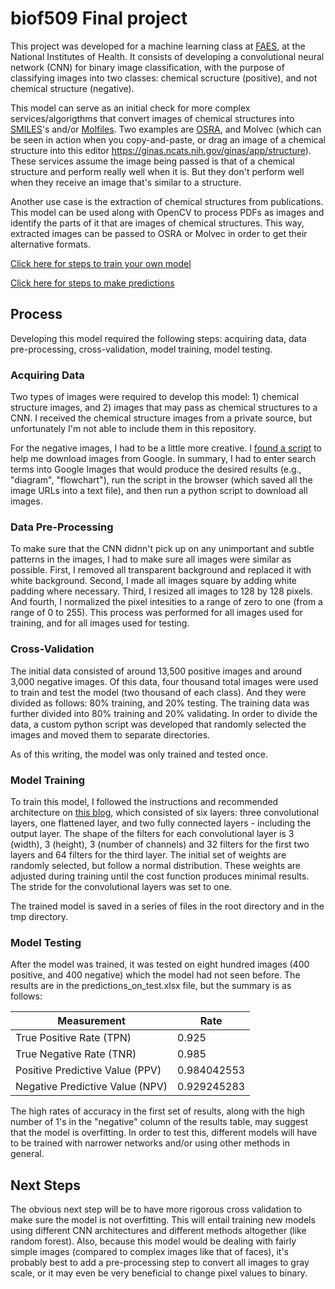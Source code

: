 # biof509 Final project

This project was developed for a machine learning class at [FAES](https://faes.org/), at the National Institutes of Health. It consists of developing a convolutional neural network (CNN) for binary image classification, with the purpose of classifying images into two classes: chemical scructure (positive), and not chemical structure (negative).

This model can serve as an initial check for more complex services/algorigthms that convert images of chemical structures into [SMILES](https://en.wikipedia.org/wiki/Simplified_molecular-input_line-entry_system)'s and/or [Molfiles](https://en.wikipedia.org/wiki/Chemical_table_file#Molfile). Two examples are [OSRA](https://cactus.nci.nih.gov/cgi-bin/osra/index.cgi), and Molvec (which can be seen in action when you copy-and-paste, or drag an image of a chemical structure into this editor https://ginas.ncats.nih.gov/ginas/app/structure). These services assume the image being passed is that of a chemical structure and perform really well when it is. But they don't perform well when they receive an image that's similar to a structure.

Another use case is the extraction of chemical structures from publications. This model can be used along with OpenCV to process PDFs as images and identify the parts of it that are images of chemical structures. This way, extracted images can be passed to OSRA or Molvec in order to get their alternative formats.

[Click here for steps to train your own model](train-steps.md)

[Click here for steps to make predictions](predict-steps.md)

## Process

Developing this model required the following steps: acquiring data, data pre-processing, cross-validation, model training, model testing.

### Acquiring Data

Two types of images were required to develop this model: 1) chemical structure images, and 2) images that may pass as chemical structures to a CNN. I received the chemical structure images from a private source, but unfortunately I'm not able to include them in this repository.

For the negative images, I had to be a little more creative. I [found a script](https://www.pyimagesearch.com/2017/12/04/how-to-create-a-deep-learning-dataset-using-google-images/) to help me download images from Google. In summary, I had to enter search terms into Google Images that would produce the desired results (e.g., "diagram", "flowchart"), run the script in the browser (which saved all the image URLs into a text file), and then run a python script to download all images.

### Data Pre-Processing

To make sure that the CNN didnn't pick up on any unimportant and subtle patterns in the images, I had to make sure all images were similar as possible. First, I removed all transparent background and replaced it with white background. Second, I made all images square by adding white padding where necessary. Third, I resized all images to 128 by 128 pixels. And fourth, I normalized the pixel intesities to a range of zero to one (from a range of 0 to 255). This process was performed for all images used for training, and for all images used for testing.

### Cross-Validation

The initial data consisted of around 13,500 positive images and around 3,000 negative images. Of this data, four thousand total images were used to train and test the model (two thousand of each class). And they were divided as follows: 80% training, and 20% testing. The training data was further divided into 80% training and 20% validating. In order to divide the data, a custom python script was developed that randomly selected the images and moved them to separate directories.

As of this writing, the model was only trained and tested once.

### Model Training

To train this model, I followed the instructions and recommended architecture on [this blog](https://cv-tricks.com/tensorflow-tutorial/training-convolutional-neural-network-for-image-classification/), which consisted of six layers: three convolutional layers, one flattened layer, and two fully connected layers - including the output layer. The shape of the filters for each convolutional layer is 3 (width), 3 (height), 3 (number of channels) and 32 filters for the first two layers and 64 filters for the third layer. The initial set of weights are randomly selected, but follow a normal distribution. These weights are adjusted during training until the cost function produces minimal results. The stride for the convolutional layers was set to one.

The trained model is saved in a series of files in the root directory and in the tmp directory.

### Model Testing

After the model was trained, it was tested on eight hundred images (400 positive, and 400 negative) which the model had not seen before. The results are in the predictions_on_test.xlsx file, but the summary is as follows:

| Measurement                     |    Rate     |
|---------------------------------|-------------|
| True Positive Rate (TPN)	      |       0.925 |
| True Negative Rate (TNR)	      |       0.985 |
| Positive Predictive Value (PPV) |	0.984042553 |
| Negative Predictive Value (NPV) | 0.929245283 |

The high rates of accuracy in the first set of results, along with the high number of 1's in the "negative" column of the results table, may suggest that the model is  overfitting. In order to test this, different models will have to be trained with narrower networks and/or using other methods in general.  

## Next Steps

The obvious next step will be to have more rigorous cross validation to make sure the model is not overfitting. This will entail training new models using different CNN architectures and different methods altogether (like random forest). Also, because this model would be dealing with fairly simple images (compared to complex images like that of faces), it's probably best to add a pre-processing step to convert all images to gray scale, or it may even be very beneficial to change pixel values to binary.

